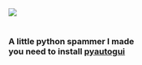 <img src="https://img.shields.io/badge/EggOrg-unknown--user2-green?style=for-the-badge">
<br><br>
<h3>A little python spammer I made<br>you need to install <a href="https://pyautogui.readthedocs.io/en/latest/install.html">pyautogui</a></h3>